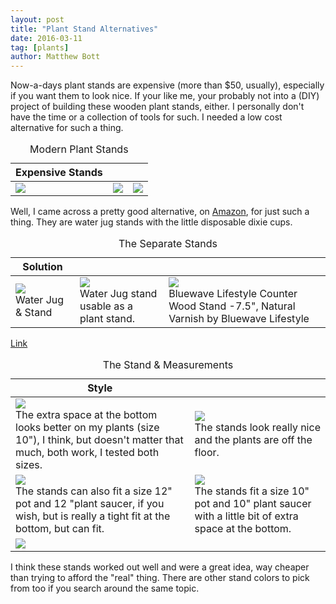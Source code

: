 ```yaml
---
layout: post
title: "Plant Stand Alternatives"
date: 2016-03-11
tag: [plants]
author: Matthew Bott
---
```


<!-- <style  type="text/css">
table.dota {
    word-wrap: break-word; 
    border-color: #eeeeee;
    border-style: dashed; 
    padding: 1px; 
    table-layout: fixed;
    border-collapse: collapse;
    border-spacing: 0;
    width: 100%;
    display: table;
    table-layout: fixed;
}
td.dota {
    border-color: #eeeeee;
    border-style: dashed; 
    text-align: center;
    vertical-align: top;
    border-top: dashed;
    border-top-color: #eeeeee;
 }
 td.dota img {
    height: auto;
    width: 100%;
}

div.dota {
    background-color: white; 
    border-color: #eee; 
    border-style: dashed; 
    padding: 10px;
    word-wrap: break-word;
}
</style> -->


Now-a-days plant stands are expensive (more than $50, usually), especially if you want them to look nice. If your like me, your probably not into a (DIY) project of building these wooden plant stands, either. I personally don't have the time or a collection of tools for such. I needed a low cost alternative for such a thing.

<!--more-->

<table cols="3" class="dota">  
<caption>Modern Plant Stands</caption>
<thead>
<tr>
  <th>Expensive Stands</th>
  <th></th>
  <th></th>
</tr>
</thead>
<tbody>
<tr> 
<td class="dota">
<a href="https://res.cloudinary.com/mbott1982/image/upload/v1510083520/BlogInnMin/posts/plants/plant1-min.jpg" data-fancybox="images">
<img data-original-height="236" data-original-width="236" src="https://res.cloudinary.com/mbott1982/image/upload/v1510083520/BlogInnMin/posts/plants/plant1-min.jpg" /></a>  
</td> 
<td class="dota">
<a href="https://res.cloudinary.com/mbott1982/image/upload/v1510083520/BlogInnMin/posts/plants/plant2-min.jpg" data-fancybox="images"><img data-original-height="444" data-original-width="640" src="https://res.cloudinary.com/mbott1982/image/upload/v1510083520/BlogInnMin/posts/plants/plant2-min.jpg" /></a>  
</td> 
<td class="dota">
<a href="https://res.cloudinary.com/mbott1982/image/upload/v1510083521/BlogInnMin/posts/plants/plant3-min.jpg" data-fancybox="images">
<img data-original-height="640" data-original-width="480" src="https://res.cloudinary.com/mbott1982/image/upload/v1510083521/BlogInnMin/posts/plants/plant3-min.jpg" /></a>  
</td> 
</tr>
</tbody>
</table>

Well, I came across a pretty good alternative, on <a href="https://smile.amazon.com/" target="_blank" rel="nofollow">Amazon</a>, for just such a thing. They are water jug stands with the little disposable dixie cups.


<table cols="3" class="dota"> 
<caption>The Separate Stands</caption>
<thead>
<tr>
  <th>Solution</th>
  <th></th>
  <th></th>
</tr>
</thead>
<tbody>
<tr> 
<td class="dota">
<a href="https://res.cloudinary.com/mbott1982/image/upload/v1510083521/BlogInnMin/posts/plants/plant4-min.jpg" data-fancybox="images">
<img data-original-height="500" data-original-width="500" src="https://res.cloudinary.com/mbott1982/image/upload/v1510083521/BlogInnMin/posts/plants/plant4-min.jpg" /></a>
<div class="caption-text">Water Jug & Stand</div>
</td>
<td class="dota">
<a href="https://res.cloudinary.com/mbott1982/image/upload/v1510083520/BlogInnMin/posts/plants/plant5-min.jpg" data-fancybox="images">
<img data-original-height="441" data-original-width="500" src="https://res.cloudinary.com/mbott1982/image/upload/v1510083520/BlogInnMin/posts/plants/plant5-min.jpg" /></a>
<div class="caption-text">Water Jug stand usable as a plant stand.</div>
</td>
<td class="dota">
<a href="https://res.cloudinary.com/mbott1982/image/upload/v1510083520/BlogInnMin/posts/plants/plant6-min.png" data-fancybox="images">
<img data-original-height="900" data-original-width="1600" src="https://res.cloudinary.com/mbott1982/image/upload/v1510083520/BlogInnMin/posts/plants/plant6-min.png" /></a>
<div class="caption-text">Bluewave Lifestyle Counter Wood Stand -7.5", Natural Varnish by Bluewave Lifestyle</div>
</td>
</tr>
</tbody>
</table>

<a href="https://smile.amazon.com/Bluewave-Lifestyle-Counter-Wood-Stand/dp/B0047QC3KS/" rel="nofollow" target="_blank">Link</a>

<table cols="2" class="dota"> 
<caption>The Stand & Measurements</caption>      
<thead>
<tr>
  <th>Style</th>
  <th></th>
</tr>
</thead>   
<tbody>
<tr>
<td class="dota">
<a href="https://res.cloudinary.com/mbott1982/image/upload/v1510083521/BlogInnMin/posts/plants/plant7-min.jpg" data-fancybox="images" data-width="640" data-height="480">
<img data-original-height="480" data-original-width="640" src="https://res.cloudinary.com/mbott1982/image/upload/v1510083521/BlogInnMin/posts/plants/plant7-min.jpg" /></a>
<div class="caption-text">The extra space at the bottom looks better on my plants (size 10"), I think, but doesn't matter that much, both work, I tested both sizes.</div>
</td>
<td class="dota">
<a href="https://res.cloudinary.com/mbott1982/image/upload/v1510083520/BlogInnMin/posts/plants/plant8-min.jpg" data-fancybox="images" data-width="640" data-height="480">
<img data-original-height="480" data-original-width="640" src="https://res.cloudinary.com/mbott1982/image/upload/v1510083520/BlogInnMin/posts/plants/plant8-min.jpg" /></a>
<div class="caption-text">The stands look really nice and the plants are off the floor.</div>
</td>
</tr>
<tr>
<td class="dota">
<a href="https://res.cloudinary.com/mbott1982/image/upload/v1510083520/BlogInnMin/posts/plants/plant9-min.jpg" data-fancybox="images" data-width="640" data-height="480">
<img data-original-height="480" data-original-width="640" src="https://res.cloudinary.com/mbott1982/image/upload/v1510083520/BlogInnMin/posts/plants/plant9-min.jpg" /></a>
<div class="caption-text">
The stands can also fit a size 12" pot and 12 "plant saucer, if you wish, but is really a tight fit at the bottom, but can fit.</div>
</td>
<td class="dota">
<a href="https://res.cloudinary.com/mbott1982/image/upload/v1510083522/BlogInnMin/posts/plants/plant10-min.jpg" data-fancybox="images" data-width="640" data-height="480">
<img data-original-height="480" data-original-width="640" src="https://res.cloudinary.com/mbott1982/image/upload/v1510083522/BlogInnMin/posts/plants/plant10-min.jpg" /></a>
<div class="caption-text">
The stands fit a size 10" pot and 10" plant saucer with a little bit of extra space at the bottom.</div>
</td>
</tr>
<tr>
<td colspan="2" class="dota">
<a href="https://res.cloudinary.com/mbott1982/image/upload/v1510083521/BlogInnMin/posts/plants/plant11-min.jpg" data-fancybox="images" data-width="640" data-height="480">
<img data-original-height="480" data-original-width="640" src="https://res.cloudinary.com/mbott1982/image/upload/v1510083521/BlogInnMin/posts/plants/plant11-min.jpg" /></a>  
</td>
</tr>
</tbody>
</table>

I think these stands worked out well and were a great idea, way cheaper than trying to afford the "real" thing. There are other stand colors to pick from too if you search around the same topic.